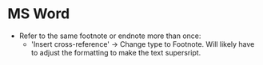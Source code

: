 # MS Word

- Refer to the same footnote or endnote more than once:
    - 'Insert cross-reference' -> Change type to Footnote. Will likely
      have to adjust the formatting to make the text supersript.


